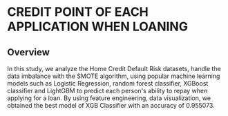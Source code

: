 # CREDIT POINT OF EACH APPLICATION WHEN LOANING

## Overview
In this study, we analyze the Home Credit Default Risk datasets, handle the data imbalance with the SMOTE algorithm, using popular machine learning models such as Logistic Regression, random forest classifier, XGBoost classifier and LightGBM to predict each person's ability to repay when applying for a loan. By using feature engineering, data visualization, we obtained the best model of XGB Classifier with an accuracy of 0.955073.
